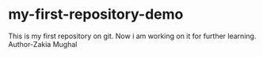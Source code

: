 # my-first-repository-demo
This is my first repository on git. Now i am working on it for further learning.
Author-Zakia Mughal
